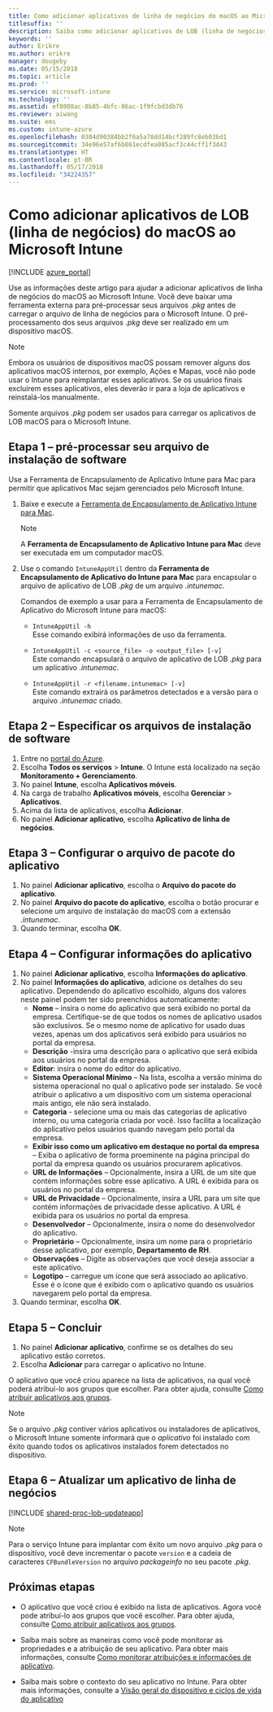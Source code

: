 ```yaml
---
title: Como adicionar aplicativos de linha de negócios do macOS ao Microsoft Intune
titlesuffix: ''
description: Saiba como adicionar aplicativos de LOB (linha de negócios) do macOS ao Microsoft Intune.
keywords: ''
author: Erikre
ms.author: erikre
manager: dougeby
ms.date: 05/15/2018
ms.topic: article
ms.prod: ''
ms.service: microsoft-intune
ms.technology: ''
ms.assetid: ef8008ac-8b85-4bfc-86ac-1f9fcbd3db76
ms.reviewer: aiwang
ms.suite: ems
ms.custom: intune-azure
ms.openlocfilehash: 0304d90384bb2f6a5a78dd14bcf289fc8eb03bd1
ms.sourcegitcommit: 34e96e57af6b861ecdfea085acf3c44cff1f3d43
ms.translationtype: HT
ms.contentlocale: pt-BR
ms.lasthandoff: 05/17/2018
ms.locfileid: "34224357"
---
```

# <a name="how-to-add-macos-line-of-business-lob-apps-to-microsoft-intune"></a>Como adicionar aplicativos de LOB (linha de negócios) do macOS ao Microsoft Intune

[!INCLUDE [azure_portal](./includes/azure_portal.md)]

Use as informações deste artigo para ajudar a adicionar aplicativos de linha de negócios do macOS ao Microsoft Intune. Você deve baixar uma ferramenta externa para pré-processar seus arquivos *.pkg* antes de carregar o arquivo de linha de negócios para o Microsoft Intune. O pré-processamento dos seus arquivos *.pkg* deve ser realizado em um dispositivo macOS.

>[!NOTE]
>Embora os usuários de dispositivos macOS possam remover alguns dos aplicativos macOS internos, por exemplo, Ações e Mapas, você não pode usar o Intune para reimplantar esses aplicativos. Se os usuários finais excluírem esses aplicativos, eles deverão ir para a loja de aplicativos e reinstalá-los manualmente.
>
>Somente arquivos *.pkg* podem ser usados para carregar os aplicativos de LOB macOS para o Microsoft Intune. 

## <a name="step-1---pre-process-your-software-setup-file"></a>Etapa 1 – pré-processar seu arquivo de instalação de software

Use a Ferramenta de Encapsulamento de Aplicativo Intune para Mac para permitir que aplicativos Mac sejam gerenciados pelo Microsoft Intune.

1. Baixe e execute a [Ferramenta de Encapsulamento de Aplicativo Intune para Mac](https://github.com/msintuneappsdk/intune-app-wrapping-tool-mac).

    > [!NOTE]
    > A **Ferramenta de Encapsulamento de Aplicativo Intune para Mac** deve ser executada em um computador macOS.

2. Use o comando `IntuneAppUtil` dentro da **Ferramenta de Encapsulamento de Aplicativo do Intune para Mac** para encapsular o arquivo de aplicativo de LOB *.pkg* de um arquivo *.intunemac*.<br>

    Comandos de exemplo a usar para a Ferramenta de Encapsulamento de Aplicativo do Microsoft Intune para macOS:
    
    - `IntuneAppUtil -h`<br>
    Esse comando exibirá informações de uso da ferramenta.
    
    - `IntuneAppUtil -c <source_file> -o <output_file> [-v]`<br>
    Este comando encapsulará o arquivo de aplicativo de LOB *.pkg* para um aplicativo *.intunemac*.
    
    - `IntuneAppUtil -r <filename.intunemac> [-v]`<br>
    Este comando extrairá os parâmetros detectados e a versão para o arquivo *.intunemac* criado.

## <a name="step-2---specify-the-software-setup-file"></a>Etapa 2 – Especificar os arquivos de instalação de software

1. Entre no [portal do Azure](https://portal.azure.com).
2. Escolha **Todos os serviços** > **Intune**. O Intune está localizado na seção **Monitoramento + Gerenciamento**.
3. No painel **Intune**, escolha **Aplicativos móveis**.
4. Na carga de trabalho **Aplicativos móveis**, escolha **Gerenciar** > **Aplicativos**.
5. Acima da lista de aplicativos, escolha **Adicionar**.
6. No painel **Adicionar aplicativo**, escolha **Aplicativo de linha de negócios**.

## <a name="step-3---configure-the-app-package-file"></a>Etapa 3 – Configurar o arquivo de pacote do aplicativo

1. No painel **Adicionar aplicativo**, escolha o **Arquivo do pacote do aplicativo**.
2. No painel **Arquivo do pacote do aplicativo**, escolha o botão procurar e selecione um arquivo de instalação do macOS com a extensão *.intunemac*.
3. Quando terminar, escolha **OK**.


## <a name="step-4---configure-app-information"></a>Etapa 4 – Configurar informações do aplicativo

1. No painel **Adicionar aplicativo**, escolha **Informações do aplicativo**.
2. No painel **Informações do aplicativo**, adicione os detalhes do seu aplicativo. Dependendo do aplicativo escolhido, alguns dos valores neste painel podem ter sido preenchidos automaticamente:
    - **Nome** – insira o nome do aplicativo que será exibido no portal da empresa. Certifique-se de que todos os nomes de aplicativo usados são exclusivos. Se o mesmo nome de aplicativo for usado duas vezes, apenas um dos aplicativos será exibido para usuários no portal da empresa.
    - **Descrição** -insira uma descrição para o aplicativo que será exibida aos usuários no portal da empresa.
    - **Editor**: insira o nome do editor do aplicativo.
    - **Sistema Operacional Mínimo** – Na lista, escolha a versão mínima do sistema operacional no qual o aplicativo pode ser instalado. Se você atribuir o aplicativo a um dispositivo com um sistema operacional mais antigo, ele não será instalado.
    - **Categoria** - selecione uma ou mais das categorias de aplicativo interno, ou uma categoria criada por você. Isso facilita a localização do aplicativo pelos usuários quando navegam pelo portal da empresa.
    - **Exibir isso como um aplicativo em destaque no portal da empresa** – Exiba o aplicativo de forma proeminente na página principal do portal da empresa quando os usuários procurarem aplicativos.
    - **URL de Informações** – Opcionalmente, insira a URL de um site que contém informações sobre esse aplicativo. A URL é exibida para os usuários no portal da empresa.
    - **URL de Privacidade** – Opcionalmente, insira a URL para um site que contém informações de privacidade desse aplicativo. A URL é exibida para os usuários no portal da empresa.
    - **Desenvolvedor** – Opcionalmente, insira o nome do desenvolvedor do aplicativo.
    - **Proprietário** – Opcionalmente, insira um nome para o proprietário desse aplicativo, por exemplo, **Departamento de RH**.
    - **Observações** – Digite as observações que você deseja associar a este aplicativo.
    - **Logotipo** – carregue um ícone que será associado ao aplicativo. Esse é o ícone que é exibido com o aplicativo quando os usuários navegarem pelo portal da empresa.
3. Quando terminar, escolha **OK**.

## <a name="step-5---finish-up"></a>Etapa 5 – Concluir

1. No painel **Adicionar aplicativo**, confirme se os detalhes do seu aplicativo estão corretos.
2. Escolha **Adicionar** para carregar o aplicativo no Intune.

O aplicativo que você criou aparece na lista de aplicativos, na qual você poderá atribuí-lo aos grupos que escolher. Para obter ajuda, consulte [Como atribuir aplicativos aos grupos](apps-deploy.md).

> [!NOTE]
> Se o arquivo *.pkg* contiver vários aplicativos ou instaladores de aplicativos, o Microsoft Intune somente informará que o *aplicativo* foi instalado com êxito quando todos os aplicativos instalados forem detectados no dispositivo.

## <a name="step-6---update-a-line-of-business-app"></a>Etapa 6 – Atualizar um aplicativo de linha de negócios

[!INCLUDE [shared-proc-lob-updateapp](./includes/shared-proc-lob-updateapp.md)]

> [!NOTE]
> Para o serviço Intune para implantar com êxito um novo arquivo *.pkg* para o dispositivo, você deve incrementar o pacote `version` e a cadeia de caracteres `CFBundleVersion` no arquivo *packageinfo* no seu pacote *.pkg*.

## <a name="next-steps"></a>Próximas etapas

- O aplicativo que você criou é exibido na lista de aplicativos. Agora você pode atribuí-lo aos grupos que você escolher. Para obter ajuda, consulte [Como atribuir aplicativos aos grupos](apps-deploy.md).

- Saiba mais sobre as maneiras como você pode monitorar as propriedades e a atribuição de seu aplicativo. Para obter mais informações, consulte [Como monitorar atribuições e informações de aplicativo](apps-monitor.md).

- Saiba mais sobre o contexto do seu aplicativo no Intune. Para obter mais informações, consulte a [Visão geral do dispositivo e ciclos de vida do aplicativo](introduction-device-app-lifecycles.md)
